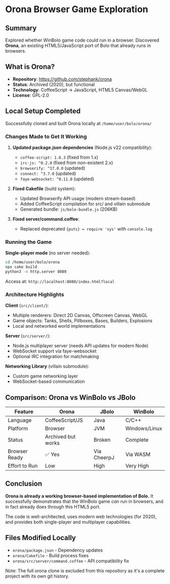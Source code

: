 # Orona Browser Game Exploration

## Summary

Explored whether WinBolo game code could run in a browser. Discovered **Orona**, an existing HTML5/JavaScript port of Bolo that already runs in browsers.

## What is Orona?

- **Repository**: https://github.com/stephank/orona
- **Status**: Archived (2020), but functional
- **Technology**: CoffeeScript → JavaScript, HTML5 Canvas/WebGL
- **License**: GPL-2.0

## Local Setup Completed

Successfully cloned and built Orona locally at `/home/user/bolo/orona/`

### Changes Made to Get It Working

1. **Updated package.json dependencies** (Node.js v22 compatibility):
   - `coffee-script: 1.6.3` (fixed from 1.x)
   - `irc-js: ^0.2.0` (fixed from non-existent 2.x)
   - `browserify: ^17.0.0` (updated)
   - `connect: ^3.7.0` (updated)
   - `faye-websocket: ^0.11.0` (updated)

2. **Fixed Cakefile** (build system):
   - Updated Browserify API usage (modern stream-based)
   - Added CoffeeScript compilation for src/ and villain submodule
   - Generated bundle: `js/bolo-bundle.js` (206KB)

3. **Fixed server/command.coffee**:
   - Replaced deprecated `{puts} = require 'sys'` with `console.log`

### Running the Game

**Single-player mode** (no server needed):
```bash
cd /home/user/bolo/orona
npx cake build
python3 -m http.server 8080
```

Access at: `http://localhost:8080/index.html?local`

### Architecture Highlights

**Client** (`src/client/`):
- Multiple renderers: Direct 2D Canvas, Offscreen Canvas, WebGL
- Game objects: Tanks, Shells, Pillboxes, Bases, Builders, Explosions
- Local and networked world implementations

**Server** (`src/server/`):
- Node.js multiplayer server (needs API updates for modern Node)
- WebSocket support via faye-websocket
- Optional IRC integration for matchmaking

**Networking Library** (villain submodule):
- Custom game networking layer
- WebSocket-based communication

## Comparison: Orona vs WinBolo vs JBolo

| Feature | Orona | JBolo | WinBolo |
|---------|-------|-------|---------|
| Language | CoffeeScript/JS | Java | C/C++ |
| Platform | Browser | JVM | Windows/Linux |
| Status | Archived but works | Broken | Complete |
| Browser Ready | ✅ Yes | Via CheerpJ | Via WASM |
| Effort to Run | Low | High | Very High |

## Conclusion

**Orona is already a working browser-based implementation of Bolo.** It successfully demonstrates that the WinBolo game *can* run in browsers, and in fact already does through this HTML5 port.

The code is well-architected, uses modern web technologies (for 2020), and provides both single-player and multiplayer capabilities.

## Files Modified Locally

- `orona/package.json` - Dependency updates
- `orona/Cakefile` - Build process fixes
- `orona/src/server/command.coffee` - API compatibility fix

Note: The full orona clone is excluded from this repository as it's a complete project with its own git history.
